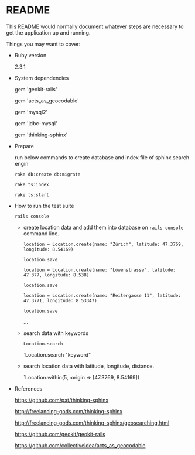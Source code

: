 # README

This README would normally document whatever steps are necessary to get the
application up and running.

Things you may want to cover:

* Ruby version
	
	2.3.1

* System dependencies
	
	gem 'geokit-rails'
	
	gem 'acts_as_geocodable'
	
	gem 'mysql2'
	
	gem 'jdbc-mysql'

	gem 'thinking-sphinx'

* Prepare
	
	run below commands to create database and index file of sphinx search engin 

	`rake db:create db:migrate`
	
	`rake ts:index`
	
	`rake ts:start`

* How to run the test suite
	
	`rails console`
	
	- create location data and add them into database on `rails console` command line. 

		`location = Location.create(name: "Zürich", latitude: 47.3769, longitude: 8.54169)`
		
		`location.save`


		`location = Location.create(name: "Löwenstrasse", latitude: 47.377, longitude: 8.538)`

		`location.save`


		`location = Location.create(name: "Reitergasse 11", latitude: 47.3771, longitude: 8.53347)`

		`location.save`

		...


	- search data with keywords

		`Location.search`

		`Location.search "keyword"


	- search location data with latitude, longitude, distance.

		`Location.within(5, :origin => [47.3769, 8.54169])


* References

	https://github.com/pat/thinking-sphinx

	http://freelancing-gods.com/thinking-sphinx

	http://freelancing-gods.com/thinking-sphinx/geosearching.html

	https://github.com/geokit/geokit-rails

	https://github.com/collectiveidea/acts_as_geocodable

